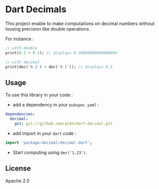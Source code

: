 Dart Decimals
=============
This project enable to make computations on decimal numbers without loosing precision like double operations.

For instance :

```dart
// with double
print(0.2 + 0.1); // displays 0.30000000000000004

// with decimal
print(dec('0.2') + dec('0.1')); // displays 0.3
```

## Usage ##
To use this library in your code :
* add a dependency in your `pubspec.yaml` :

```yaml
dependencies:
  decimal: 
    git: git://github.com/a14n/dart-decimal.git
```

* add import in your `dart` code :

```dart
import 'package:decimal/decimal.dart';
```

* Start computing using `dec('1.23')`.

## License ##
Apache 2.0
